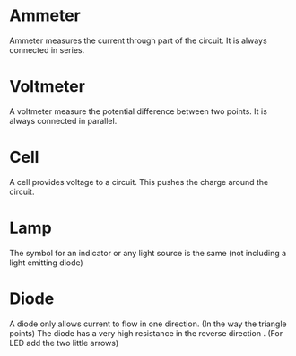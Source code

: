 # Ammeter

Ammeter measures the current through part of the circuit. It is always connected in series.

# Voltmeter

A voltmeter measure the potential difference between two points. It is always connected in parallel.

# Cell

A cell provides voltage to a circuit. This pushes the charge around the circuit.

# Lamp

The symbol for an indicator or any light source is the same (not including a light emitting diode)

# Diode

A diode only allows current to flow in one direction. (In the way the triangle points) The diode has a very high resistance in the reverse direction . (For LED add the two little arrows)